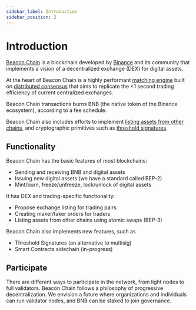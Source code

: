 ```yaml
---
sidebar_label: Introduction
sidebar_position: 2
---
```

# Introduction

[Beacon Chain](https://www.binance.org) is a blockchain developed by [Binance](https://www.binance.com) and its community that implements a vision of a decentralized exchange (DEX) for digital assets.

At the heart of Beacon Chain is a highly performant [matching engine](../../../beaconchain/learn/matching-engine.md) built on [distributed consensus](../../../beaconchain/learn/architecture.md) that aims to replicate the <1 second trading efficiency of current centralized exchanges.

Beacon Chain transactions burns BNB (the native token of the Binance ecosystem), according to a fee schedule.

Beacon Chain also includes efforts to implement [listing assets from other chains](../../../beaconchain/atomic-swap.md), and cryptographic primitives such as [threshold signatures](../../../beaconchain/learn/threshold-signature-scheme.md).

## Functionality

Beacon Chain has the basic features of most blockchains:

- Sending and receiving BNB and digital assets
- Issuing new digital assets (we have a standard called BEP-2)
- Mint/burn, freeze/unfreeze, lock/unlock of digital assets

It has DEX and trading-specific functionality:

- Propose exchange listing for trading pairs
- Creating maker/taker orders for traders
- Listing assets from other chains using atomic swaps (BEP-3)

Beacon Chain also implements new features, such as

- Threshold Signatures (an alternative to multisig)
- Smart Contracts sidechain (in-progress)

## Participate

There are different ways to participate in the network, from light nodes to full validators. Beacon Chain follows a philosophy of progressive decentralization. We envision a future where organizations and individuals can run validator nodes, and BNB can be staked to join governance.